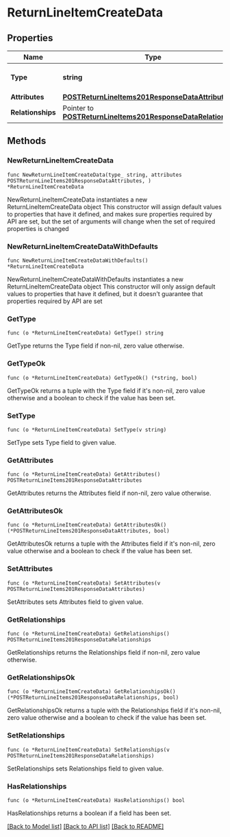 # ReturnLineItemCreateData

## Properties

Name | Type | Description | Notes
------------ | ------------- | ------------- | -------------
**Type** | **string** | The resource&#39;s type | [default to "return_line_items"]
**Attributes** | [**POSTReturnLineItems201ResponseDataAttributes**](POSTReturnLineItems201ResponseDataAttributes.md) |  | 
**Relationships** | Pointer to [**POSTReturnLineItems201ResponseDataRelationships**](POSTReturnLineItems201ResponseDataRelationships.md) |  | [optional] 

## Methods

### NewReturnLineItemCreateData

`func NewReturnLineItemCreateData(type_ string, attributes POSTReturnLineItems201ResponseDataAttributes, ) *ReturnLineItemCreateData`

NewReturnLineItemCreateData instantiates a new ReturnLineItemCreateData object
This constructor will assign default values to properties that have it defined,
and makes sure properties required by API are set, but the set of arguments
will change when the set of required properties is changed

### NewReturnLineItemCreateDataWithDefaults

`func NewReturnLineItemCreateDataWithDefaults() *ReturnLineItemCreateData`

NewReturnLineItemCreateDataWithDefaults instantiates a new ReturnLineItemCreateData object
This constructor will only assign default values to properties that have it defined,
but it doesn't guarantee that properties required by API are set

### GetType

`func (o *ReturnLineItemCreateData) GetType() string`

GetType returns the Type field if non-nil, zero value otherwise.

### GetTypeOk

`func (o *ReturnLineItemCreateData) GetTypeOk() (*string, bool)`

GetTypeOk returns a tuple with the Type field if it's non-nil, zero value otherwise
and a boolean to check if the value has been set.

### SetType

`func (o *ReturnLineItemCreateData) SetType(v string)`

SetType sets Type field to given value.


### GetAttributes

`func (o *ReturnLineItemCreateData) GetAttributes() POSTReturnLineItems201ResponseDataAttributes`

GetAttributes returns the Attributes field if non-nil, zero value otherwise.

### GetAttributesOk

`func (o *ReturnLineItemCreateData) GetAttributesOk() (*POSTReturnLineItems201ResponseDataAttributes, bool)`

GetAttributesOk returns a tuple with the Attributes field if it's non-nil, zero value otherwise
and a boolean to check if the value has been set.

### SetAttributes

`func (o *ReturnLineItemCreateData) SetAttributes(v POSTReturnLineItems201ResponseDataAttributes)`

SetAttributes sets Attributes field to given value.


### GetRelationships

`func (o *ReturnLineItemCreateData) GetRelationships() POSTReturnLineItems201ResponseDataRelationships`

GetRelationships returns the Relationships field if non-nil, zero value otherwise.

### GetRelationshipsOk

`func (o *ReturnLineItemCreateData) GetRelationshipsOk() (*POSTReturnLineItems201ResponseDataRelationships, bool)`

GetRelationshipsOk returns a tuple with the Relationships field if it's non-nil, zero value otherwise
and a boolean to check if the value has been set.

### SetRelationships

`func (o *ReturnLineItemCreateData) SetRelationships(v POSTReturnLineItems201ResponseDataRelationships)`

SetRelationships sets Relationships field to given value.

### HasRelationships

`func (o *ReturnLineItemCreateData) HasRelationships() bool`

HasRelationships returns a boolean if a field has been set.


[[Back to Model list]](../README.md#documentation-for-models) [[Back to API list]](../README.md#documentation-for-api-endpoints) [[Back to README]](../README.md)



